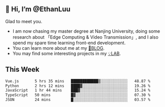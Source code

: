 ## 👋 Hi, I’m @EthanLuu

Glad to meet you.

- I am now chasing my master degree at Nanjing University, doing some research about 「Edge Computing & Video Transmission」, and I also spend my spare time learning front-end development.
- You can learn more about me at my [📝BLOG](https://blog.ethanloo.cn).
- You may find some interesting projects in my [💡LAB](https://lab.ethanloo.cn).

## This Week
<!--START_SECTION:waka-->

```txt
Vue.js       5 hrs 35 mins   ████████████▒░░░░░░░░░░░░   48.87 %
Python       2 hrs 12 mins   ████▓░░░░░░░░░░░░░░░░░░░░   19.26 %
JavaScript   1 hr 44 mins    ███▓░░░░░░░░░░░░░░░░░░░░░   15.24 %
TypeScript   50 mins         █▓░░░░░░░░░░░░░░░░░░░░░░░   07.30 %
JSON         24 mins         █░░░░░░░░░░░░░░░░░░░░░░░░   03.57 %
```

<!--END_SECTION:waka-->
